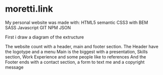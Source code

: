 # moretti.link
My personal website was made with:
HTML5 semantic 
CSS3 with BEM
SASS
Javascript
GIT
NPM
JSON

First i draw a diagram of the extructure

The website count with a header, main and footer section.
The Header have the logotype and a menu
Main is the biggest with a presentation, Skills section, Work Experience and some people like to references
And the Footer ends with a contact section, a form to text me and a copyright message